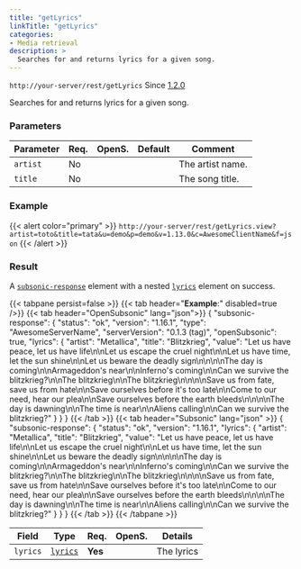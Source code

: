 ```yaml
---
title: "getLyrics"
linkTitle: "getLyrics"
categories:
- Media retrieval
description: >
  Searches for and returns lyrics for a given song.
---
```


`http://your-server/rest/getLyrics` Since [1.2.0](../../subsonic-versions)

Searches for and returns lyrics for a given song.

### Parameters

| Parameter | Req. | OpenS. | Default | Comment |
| --- | --- | --- | --- | --- |
| `artist` | No  |  |   | The artist name. |
| `title` | No  |  |   | The song title. |

### Example

{{< alert color="primary" >}} `http://your-server/rest/getLyrics.view?artist=toto&title=tata&u=demo&p=demo&v=1.13.0&c=AwesomeClientName&f=json` {{< /alert >}}

### Result

A [`subsonic-response`](../../responses/subsonic-response) element with a nested [`lyrics`](../../responses/lyrics) element on success.

{{< tabpane persist=false >}}
{{< tab header="**Example**:" disabled=true />}}
{{< tab header="OpenSubsonic" lang="json">}}
{
  "subsonic-response": {
    "status": "ok",
    "version": "1.16.1",
    "type": "AwesomeServerName",
    "serverVersion": "0.1.3 (tag)",
    "openSubsonic": true,
    "lyrics": {
      "artist": "Metallica",
      "title": "Blitzkrieg",
      "value": "Let us have peace, let us have life\n\nLet us escape the cruel night\n\nLet us have time, let the sun shine\n\nLet us beware the deadly sign\n\n\n\nThe day is coming\n\nArmageddon's near\n\nInferno's coming\n\nCan we survive the blitzkrieg?\n\nThe blitzkrieg\n\nThe blitzkrieg\n\n\n\nSave us from fate, save us from hate\n\nSave ourselves before it's too late\n\nCome to our need, hear our plea\n\nSave ourselves before the earth bleeds\n\n\n\nThe day is dawning\n\nThe time is near\n\nAliens calling\n\nCan we survive the blitzkrieg?"
    }
  }
}
{{< /tab >}}
{{< tab header="Subsonic" lang="json" >}}
{
  "subsonic-response": {
    "status": "ok",
    "version": "1.16.1",
    "lyrics": {
      "artist": "Metallica",
      "title": "Blitzkrieg",
      "value": "Let us have peace, let us have life\n\nLet us escape the cruel night\n\nLet us have time, let the sun shine\n\nLet us beware the deadly sign\n\n\n\nThe day is coming\n\nArmageddon's near\n\nInferno's coming\n\nCan we survive the blitzkrieg?\n\nThe blitzkrieg\n\nThe blitzkrieg\n\n\n\nSave us from fate, save us from hate\n\nSave ourselves before it's too late\n\nCome to our need, hear our plea\n\nSave ourselves before the earth bleeds\n\n\n\nThe day is dawning\n\nThe time is near\n\nAliens calling\n\nCan we survive the blitzkrieg?"
    }
  }
}
{{< /tab >}}
{{< /tabpane >}}

| Field |  Type | Req. | OpenS. | Details |
| --- | --- | --- | --- | --- |
| `lyrics` | [`lyrics`](../../responses/lyrics) | **Yes** |     | The lyrics |
